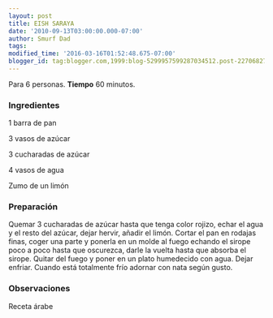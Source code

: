 ```yaml
---
layout: post
title: EISH SARAYA
date: '2010-09-13T03:00:00.000-07:00'
author: Smurf Dad
tags: 
modified_time: '2016-03-16T01:52:48.675-07:00'
blogger_id: tag:blogger.com,1999:blog-5299957599287034512.post-2270682741691211174
---
```


Para 6 personas.
<b>Tiempo</b> 60 minutos.

<h3>Ingredientes</h3>

1 barra de pan

3 vasos de azúcar

3 cucharadas de azúcar

4 vasos de agua

Zumo de un limón

<h3>Preparación</h3>

Quemar 3 cucharadas de azúcar hasta que tenga color rojizo, echar el agua y el resto del azúcar, dejar hervir, añadir el limón. Cortar el pan en rodajas finas, coger una parte y ponerla en un molde al fuego echando el sirope poco a poco hasta que oscurezca, darle la vuelta hasta que absorba el sirope. Quitar del fuego y poner en un plato humedecido con agua. Dejar enfriar. Cuando está totalmente frío adornar con nata según gusto.

<h3>Observaciones</h3>

Receta árabe

